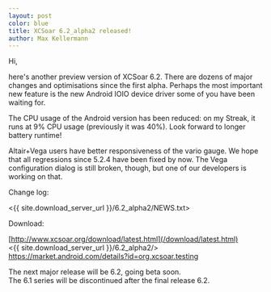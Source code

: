 ```yaml
---
layout: post
color: blue
title: XCSoar 6.2_alpha2 released!
author: Max Kellermann
---
```

Hi,

here's another preview version of XCSoar 6.2.  There are dozens of
major changes and optimisations since the first alpha.  Perhaps the
most important new feature is the new Android IOIO device driver some
of you have been waiting for.

The CPU usage of the Android version has been reduced: on my Streak,
it runs at 9% CPU usage (previously it was 40%).  Look forward to
longer battery runtime!

Altair+Vega users have better responsiveness of the vario gauge.  We
hope that all regressions since 5.2.4 have been fixed by now.  The
Vega configuration dialog is still broken, though, but one of our
developers is working on that.

Change log:

 <{{ site.download_server_url }}/6.2_alpha2/NEWS.txt>

Download:

 [http://www.xcsoar.org/download/latest.html](/download/latest.html)  
 <{{ site.download_server_url }}/6.2_alpha2/>  
 <https://market.android.com/details?id=org.xcsoar.testing>

The next major release will be 6.2, going beta soon.  
The 6.1 series will be discontinued after the final release 6.2.

